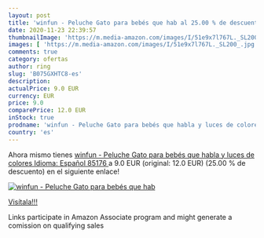```yaml
---
layout: post
title: 'winfun - Peluche Gato para bebés que hab al 25.00 % de descuento'
date: 2020-11-23 22:39:57
thumbnailImage: 'https://m.media-amazon.com/images/I/51e9x7l767L._SL200_.jpg'
images: [ 'https://m.media-amazon.com/images/I/51e9x7l767L._SL200_.jpg' ]
comments: true
category: ofertas
author: ring
slug: 'B075GXHTC8-es'
description:
actualPrice: 9.0 EUR
currency: EUR
price: 9.0
comparePrice: 12.0 EUR
inStock: true
prodname: 'winfun - Peluche Gato para bebés que habla y luces de colores  Idioma: Español  85176 '
country: 'es'
---
```


Ahora mismo tienes [winfun - Peluche Gato para bebés que habla y luces de colores  Idioma: Español  85176 ](https://www.amazon.es/dp/B075GXHTC8/?tag=tolees-21) a 9.0 EUR (original: 12.0 EUR) (25.00 %  de descuento) en el siguiente enlace!

[![winfun - Peluche Gato para bebés que hab](https://m.media-amazon.com/images/I/51e9x7l767L._SL200_.jpg)](https://www.amazon.es/dp/B075GXHTC8/?tag=tolees-21)

[Visítala!!!](https://www.amazon.es/dp/B075GXHTC8/?tag=tolees-21)

Links participate in Amazon Associate program and might generate a comission on qualifying sales
